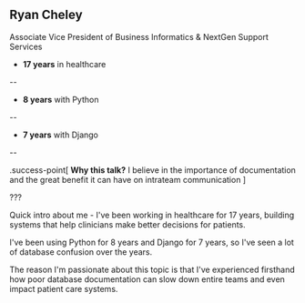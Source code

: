 ## Ryan Cheley

Associate Vice President of Business Informatics & NextGen Support Services

- **17 years** in healthcare

--

- **8 years** with Python

--

- **7 years** with Django

--


.success-point[
**Why this talk?** I believe in the importance of documentation and the great benefit it can have on intrateam communication
]

???

Quick intro about me - I've been working in healthcare for 17 years, building systems that help clinicians make better decisions for patients.

I've been using Python for 8 years and Django for 7 years, so I've seen a lot of database confusion over the years.

The reason I'm passionate about this topic is that I've experienced firsthand how poor database documentation can slow down entire teams and even impact patient care systems.
